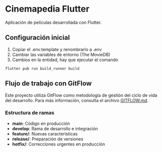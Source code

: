 # Cinemapedia Flutter

Aplicación de películas desarrollada con Flutter.

## Configuración inicial

1. Copiar el .env.template y renombrarlo a .env
2. Cambiar las variables de entorno (The MovieDB)
3. Cambios en la entidad, hay que ejecutar el comando
```
flutter pub run build_runner build
```

## Flujo de trabajo con GitFlow

Este proyecto utiliza GitFlow como metodología de gestión del ciclo de vida del desarrollo. Para más información, consulta el archivo [GITFLOW.md](GITFLOW.md).

### Estructura de ramas

- **main**: Código en producción
- **develop**: Rama de desarrollo e integración
- **feature/**: Nuevas características
- **release/**: Preparación de versiones
- **hotfix/**: Correcciones urgentes en producción